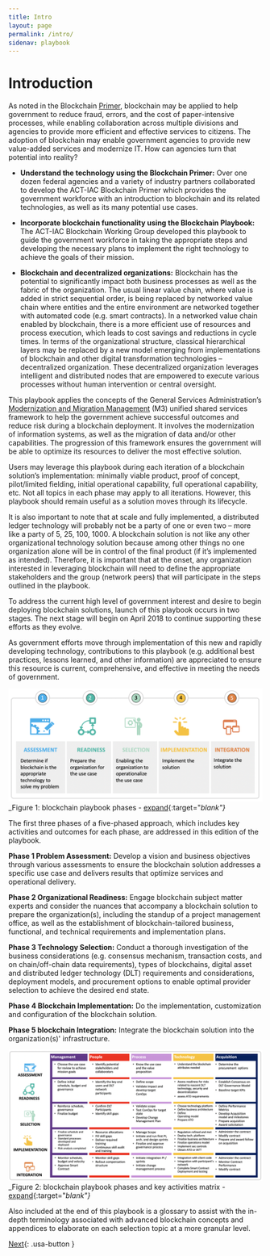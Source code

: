 ```yaml
---
title: Intro
layout: page
permalink: /intro/
sidenav: playbook
---
```


# Introduction

As noted in the Blockchain [Primer](https://www.actiac.org/act-iac-white-paper-enabling-blockchain-innovation-us-federal-government), blockchain may be applied to help government to reduce fraud, errors, and the cost of paper-intensive processes, while enabling collaboration across multiple divisions and agencies to provide more efficient and effective services to citizens. The adoption of blockchain may enable government agencies to provide new value-added services and modernize IT. How can agencies turn that potential into reality?

- **Understand the technology using the Blockchain Primer:** Over one dozen federal agencies and a variety of industry partners collaborated to develop the ACT-IAC Blockchain Primer which provides the government workforce with an introduction to blockchain and its related technologies, as well as its many potential use cases. 

- **Incorporate blockchain functionality using the Blockchain Playbook:** The ACT-IAC Blockchain Working Group developed this playbook to guide the government workforce in taking the appropriate steps and developing the necessary plans to implement the right technology to achieve the goals of their mission. 

- **Blockchain and decentralized organizations:** Blockchain has the potential to significantly impact both business processes as well as the fabric of the organization. The usual linear value chain, where value is added in strict sequential order, is being replaced by networked value chain where entities and the entire environment are networked together with automated code (e.g. smart contracts). In a networked value chain enabled by blockchain, there is a more efficient use of resources and process execution, which leads to cost savings and reductions in cycle times. In terms of the organizational structure, classical hierarchical layers may be replaced by a new model emerging from implementations of blockchain and other digital transformation technologies – decentralized organization. These decentralized organization leverages intelligent and distributed nodes that are empowered to execute various processes without human intervention or central oversight.

This playbook applies the concepts of the General Services Administration’s [Modernization and Migration Management](https://ussm.gsa.gov/m3/) (M3) unified shared services framework to help the government achieve successful outcomes and reduce risk during a blockchain deployment. It involves the modernization of information systems, as well as the migration of data and/or other capabilities. The progression of this framework ensures the government will be able to optimize its resources to deliver the most effective solution.

Users may leverage this playbook during each iteration of a blockchain solution’s implementation: minimally viable product, proof of concept, pilot/limited fielding, initial operational capability, full operational capability, etc. Not all topics in each phase may apply to all iterations. However, this playbook should remain useful as a solution moves through its lifecycle.  

It is also important to note that at scale and fully implemented, a distributed ledger technology will probably not be a party of one or even two – more like a party of 5, 25, 100, 1000.  A blockchain solution is not like any other organizational technology solution because among other things no one organization alone will be in control of the final product (if it’s implemented as intended).  Therefore, it is important that at the onset, any organization interested in leveraging blockchain will need to define the appropriate stakeholders and the group (network peers) that will participate in the steps outlined in the playbook.

To address the current high level of government interest and desire to begin deploying blockchain solutions, launch of this playbook occurs in two stages. The next stage will begin on April 2018 to continue supporting these efforts as they evolve.

As government efforts move through implementation of this new and rapidly developing technology, contributions to this playbook (e.g. additional best practices, lessons learned, and other information) are appreciated to ensure this resource is current, comprehensive, and effective in meeting the needs of government.

![Playbook Phases](../assets/img/playbook/pb-process.png)
_Figure 1: blockchain playbook phases - [expand](../assets/img/playbook/pb-process.png){:target="_blank"}_

The first three phases of a five-phased approach, which includes key activities and outcomes for each phase, are addressed in this edition of the playbook. 

**Phase 1 Problem Assessment:** Develop a vision and business objectives through various assessments to ensure the blockchain solution addresses a specific use case and delivers results that optimize services and operational delivery.

**Phase 2 Organizational Readiness:** Engage blockchain subject matter experts and consider the nuances that accompany a blockchain solution to prepare the organization(s), including the standup of a project management office, as well as the establishment of blockchain-tailored business, functional, and technical requirements and implementation plans.

**Phase 3 Technology Selection:** Conduct a thorough investigation of the business considerations (e.g. consensus mechanism, transaction costs, and on chain/off-chain data requirements), types of blockchains, digital asset and distributed ledger technology (DLT) requirements and considerations, deployment models, and procurement options to enable optimal provider selection to achieve the desired end state.

**Phase 4 Blockchain Implementation:** Do the implementation, customization and configuration of the blockchain solution.

**Phase 5 blockchain Integration:** Integrate the blockchain solution into the organization(s)' infrastructure.

![Playbook Phases](../assets/img/playbook/pb-key-activities.png)
_Figure 2: blockchain playbook phases and key activities matrix - [expand](../assets/img/playbook/pb-key-activities.png){:target="_blank"}_

Also included at the end of this playbook is a glossary to assist with the in-depth terminology associated with advanced blockchain concepts and appendices to elaborate on each selection topic at a more granular level. 

[Next](/blockchain-playbook/phases/1/){: .usa-button }
